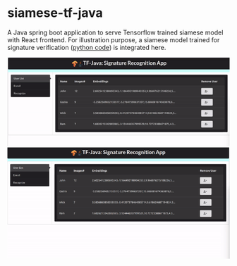 # siamese-tf-java

A Java spring boot application to serve Tensorflow trained siamese model
with React frontend. For illustration purpose, a siamese model trained for 
signature verification ([python code](https://github.com/rmalav15/signature-recognition))
is integrated here. 

<img src='./gifs/enroll.gif'> 
<img src='./gifs/recognize.gif'>


